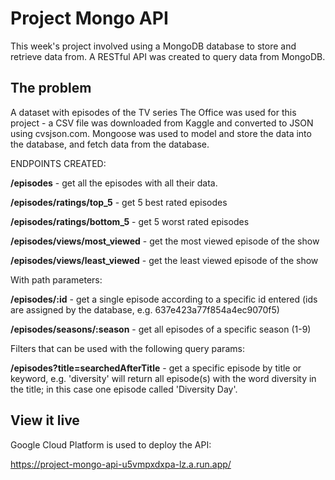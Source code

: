 # Project Mongo API

This week's project involved using a MongoDB database to store and retrieve data from. A RESTful API was created to query data from MongoDB.

## The problem

A dataset with episodes of the TV series The Office was used for this project - a CSV file was downloaded from Kaggle and converted to JSON using cvsjson.com. 
Mongoose was used to model and store the data into the database, and fetch data from the database. 


ENDPOINTS CREATED:

  **/episodes** - get all the episodes with all their data. 

  **/episodes/ratings/top_5** - get 5 best rated episodes

  **/episodes/ratings/bottom_5** - get 5 worst rated episodes

  **/episodes/views/most_viewed** - get the most viewed episode of the show

  **/episodes/views/least_viewed** - get the least viewed episode of the show

  
With path parameters:

  **/episodes/:id** - get a single episode according to a specific id entered (ids are assigned by the database, e.g. 637e423a77f854a4ec9070f5)

  **/episodes/seasons/:season** - get all episodes of a specific season (1-9)


Filters that can be used with the following query params:

  **/episodes?title=searchedAfterTitle**  - get a specific episode by title or keyword, e.g. 'diversity' will return all episode(s) with the word diversity in the title; in this case one episode called 'Diversity Day'.


## View it live

Google Cloud Platform is used to deploy the API:

https://project-mongo-api-u5vmpxdxpa-lz.a.run.app/
